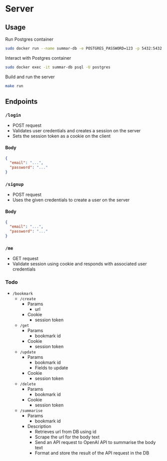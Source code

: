 # Server

## Usage

Run Postgres container

```bash
sudo docker run --name summar-db -e POSTGRES_PASSWORD=123 -p 5432:5432 -d postgres
```

Interact with Postgres container

```bash
sudo docker exec -it summar-db psql -U postgres
```

Build and run the server

```bash
make run
```

## Endpoints

### `/login`

- POST request
- Validates user credentials and creates a session on the server
- Sets the session token as a cookie on the client

#### Body

```json
{
  "email": "...",
  "password": "..."
}
```

### `/signup`

- POST request
- Uses the given credentials to create a user on the server

#### Body

```json
{
  "email": "...",
  "password": "..."
}
```

### `/me`

- GET request
- Validate session using cookie and responds with associated user credentials

### Todo

- `/bookmark`
  - `/create`
    - Params
      - url
    - Cookie
      - session token
  - `/get`
    - Params
      - bookmark id
    - Cookie
      - session token
  - `/update`
    - Params
      - bookmark id
      - Fields to update
    - Cookie
      - session token
  - `/delete`
    - Params
      - bookmark id
    - Cookie
      - session token
  - `/summarise`
    - Params
      - bookmark id
    - Description
      - Retrieves url from DB using id
      - Scrape the url for the body text
      - Send an API request to OpenAI API to summarise the body text
      - Format and store the result of the API request in the DB
